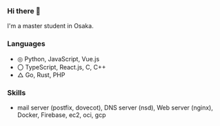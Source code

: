 ### Hi there 👋
I'm a master student in Osaka.

### Languages
- ◎ Python, JavaScript, Vue.js
- 〇 TypeScript, React.js, C, C++
- △ Go, Rust, PHP

 ### Skills
- mail server (postfix, dovecot), DNS server (nsd), Web server (nginx), Docker, Firebase, ec2, oci, gcp 

<!---
![GitHub Stats Card](https://github-readme-stats.vercel.app/api?username=vinyl-umbrella&count_private=true&show_icons=true&theme=vue)
--->
